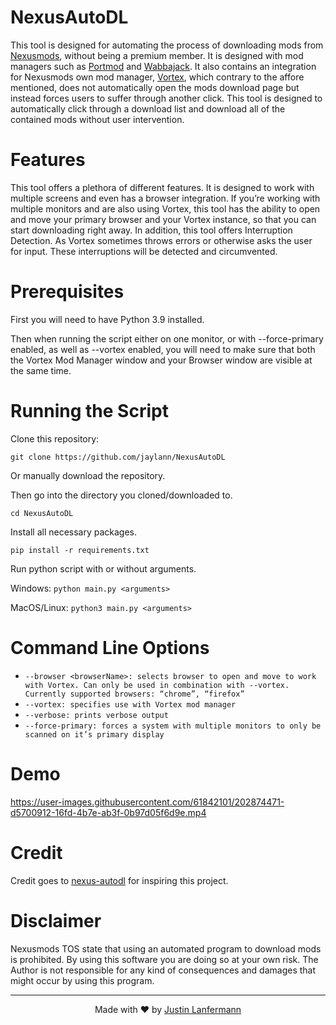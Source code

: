 # NexusAutoDL
This tool is designed for automating the process of downloading mods from [Nexusmods](https://www.nexusmods.com/), without being a premium member. It is designed with mod managers such as [Portmod](https://gitlab.com/portmod/portmod) and [Wabbajack](https://www.wabbajack.org/). It also contains an integration for Nexusmods own mod manager, [Vortex](https://www.nexusmods.com/about/vortex/), which contrary to the affore mentioned, does not automatically open the mods download page but instead forces users to suffer through another click. This tool is designed to automatically click through a download list and download all of the contained mods without user intervention.

# Features 
This tool offers a plethora of different features. It is designed to work with multiple screens and even has a browser integration. If you’re working with multiple monitors and are also using Vortex, this tool has the ability to open and move your primary browser and your Vortex instance, so that you can start downloading right away. In addition, this tool offers Interruption Detection. As Vortex sometimes throws errors or otherwise asks the user for input. These interruptions will be detected and circumvented.

# Prerequisites
First you will need to have Python 3.9 installed.

Then when running the script either on one monitor, or with --force-primary enabled, as well as --vortex enabled, you will need to make sure that both the Vortex Mod Manager window and your Browser window are visible at the same time.


# Running the Script
Clone this repository:

`git clone https://github.com/jaylann/NexusAutoDL`

Or manually download the repository.

Then go into the directory you cloned/downloaded to.

`cd NexusAutoDL`

Install all necessary packages.

`pip install -r requirements.txt`

Run python script with or without arguments.

Windows:
`python main.py <arguments>`

MacOS/Linux:
`python3 main.py <arguments>`



# Command Line Options
- `--browser <browserName>: selects browser to open and move to work
with Vortex. Can only be used in combination with --vortex. Currently
supported browsers: “chrome”, “firefox”`
- `--vortex: specifies use with Vortex mod manager`
- `--verbose: prints verbose output`
- `--force-primary: forces a system with multiple monitors to only be scanned on it’s primary display`

# Demo
https://user-images.githubusercontent.com/61842101/202874471-d5700912-16fd-4b7e-ab3f-0b97d05f6d9e.mp4

# Credit
Credit goes to [nexus-autodl](https://github.com/parsiad/nexus-autodl) for inspiring this project.

# Disclaimer
Nexusmods TOS state that using an automated program to download mods is prohibited. By using this software you are doing so at your own risk. The Author is not responsible for any kind of consequences and damages that might occur by using this program.

---
<p align="center">
  Made with ❤️ by <a href="https://lanfermann.dev">Justin Lanfermann</a>
</p>

